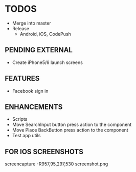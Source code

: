 # TODOS

- Merge into master
- Release
  - Android, iOS, CodePush

## PENDING EXTERNAL

- Create iPhone5/6 launch screens

## FEATURES

- Facebook sign in

## ENHANCEMENTS

- Scripts
- Move SearchInput button press action to the component
- Move Place BackButton press action to the component
- Test app utils

## FOR IOS SCREENSHOTS

screencapture -R957,95,297,530 screenshot.png
